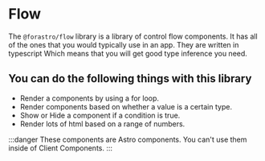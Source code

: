 # Flow

The `@forastro/flow` library is a library of control flow components.
It has all of the ones that you would typically use in an app. They are written in typescript Which means that you will get good type inference you need.

## You can do the following things with this library

- Render a components by using a for loop.
- Render components based on whether a value is a certain type.
- Show or Hide a component if a condition is true.
- Render lots of html based on a range of numbers.

:::danger
These components are Astro components.
You can't use them inside of Client Components.
:::
